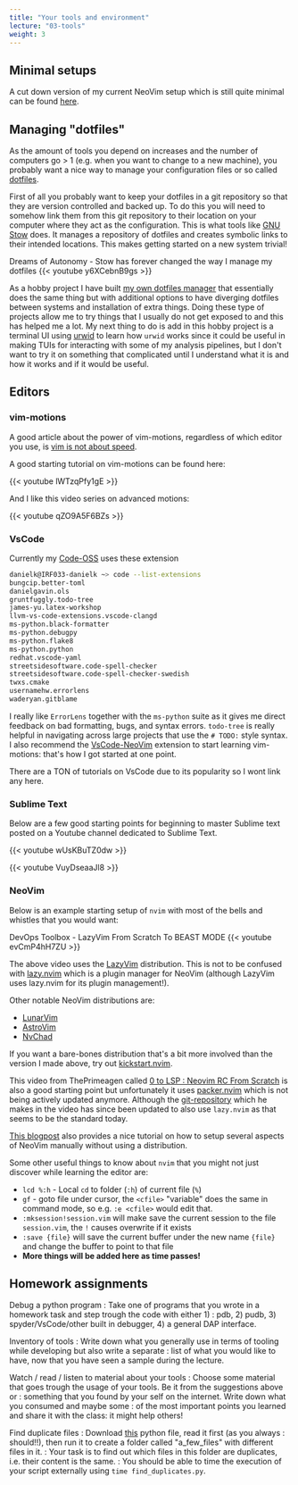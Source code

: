 ```yaml
---
title: "Your tools and environment"
lecture: "03-tools"
weight: 3
---
```


## Minimal setups

A cut down version of my current NeoVim setup which is still quite minimal can be found
[here](https://gitlab.irf.se/danielk/starting-nvim#).

## Managing "dotfiles"

As the amount of tools you depend on increases and the number of computers go > 1 (e.g. when you
want to change to a new machine), you probably want a nice way to manage your configuration files or
so called [dotfiles](https://wiki.archlinux.org/title/Dotfiles). 

First of all you probably want to keep your dotfiles in a git repository so that they are version
controlled and backed up. To do this you will need to somehow link them from this git repository to
their location on your computer where they act as the configuration. This is what tools like [GNU
Stow](https://www.gnu.org/software/stow/manual/stow.html) does. It manages a repository of dotfiles
and creates symbolic links to their intended locations. This makes getting started on a new system
trivial!

Dreams of Autonomy - Stow has forever changed the way I manage my dotfiles
{{< youtube y6XCebnB9gs >}}

As a hobby project I have built [my own dotfiles
manager](https://github.com/danielk333/dotfiles-installer) that essentially does the same thing but
with additional options to have diverging dotfiles between systems and installation of extra things.
Doing these type of projects allow me to try things that I usually do not get exposed to and this
has helped me a lot. My next thing to do is add in this hobby project is a terminal UI using
[urwid](https://urwid.org/) to learn how `urwid` works since it could be useful in making TUIs for
interacting with some of my analysis pipelines, but I don't want to try it on something that
complicated until I understand what it is and how it works and if it would be useful.

## Editors

### vim-motions

A good article about the power of vim-motions, regardless of which editor you use, is 
[vim is not about speed](https://levelup.gitconnected.com/vim-is-not-about-speed-88968ae4283c).

A good starting tutorial on vim-motions can be found here:

{{< youtube lWTzqPfy1gE >}}

And I like this video series on advanced motions:

{{< youtube qZO9A5F6BZs >}}

### VsCode

Currently my [Code-OSS](https://github.com/microsoft/vscode) uses these extension

```bash
danielk@IRF033-danielk ~> code --list-extensions
bungcip.better-toml
danielgavin.ols
gruntfuggly.todo-tree
james-yu.latex-workshop
llvm-vs-code-extensions.vscode-clangd
ms-python.black-formatter
ms-python.debugpy
ms-python.flake8
ms-python.python
redhat.vscode-yaml
streetsidesoftware.code-spell-checker
streetsidesoftware.code-spell-checker-swedish
twxs.cmake
usernamehw.errorlens
waderyan.gitblame
```

I really like `ErrorLens` together with the `ms-python` suite as it gives me direct feedback on bad
formatting, bugs, and syntax errors. `todo-tree` is really helpful in navigating across large
projects that use the `# TODO:` style syntax. I also recommend the
[VsCode-NeoVim](https://open-vsx.org/extension/asvetliakov/vscode-neovim) extension to start
learning vim-motions: that's how I got started at one point.

There are a TON of tutorials on VsCode due to its popularity so I wont link any here.

### Sublime Text

Below are a few good starting points for beginning to master Sublime text posted on a Youtube
channel dedicated to Sublime Text.

{{< youtube wUsKBuTZ0dw >}}

{{< youtube VuyDseaaJl8 >}}

### NeoVim

Below is an example starting setup of `nvim` with most of the bells and whistles that you would want:

DevOps Toolbox - LazyVim From Scratch To BEAST MODE
{{< youtube evCmP4hH7ZU >}}

The above video uses the [LazyVim](https://www.lazyvim.org/) distribution. This is not to be
confused with [lazy.nvim](https://github.com/folke/lazy.nvim) which is a plugin manager for NeoVim
(although LazyVim uses lazy.nvim for its plugin management!).

Other notable NeoVim distributions are:

- [LunarVim](https://www.lunarvim.org/)
- [AstroVim](https://astronvim.com/)
- [NvChad](https://nvchad.com/)

If you want a bare-bones distribution that's a bit more involved than the version I made above, try
out [kickstart.nvim](https://github.com/nvim-lua/kickstart.nvim).

This video from ThePrimeagen called [0 to LSP : Neovim RC From
Scratch](https://www.youtube.com/watch?v=w7i4amO_zaE) is also a good starting point but
unfortunately it uses [packer.nvim](https://github.com/wbthomason/packer.nvim) which is not being
actively updated anymore. Although the [git-repository](https://github.com/wbthomason/packer.nvim)
which he makes in the video has since been updated to also use `lazy.nvim` as that seems to be the
standard today.

[This blogpost](https://www.josean.com/posts/neovim-linting-and-formatting) also provides a nice
tutorial on how to setup several aspects of NeoVim manually without using a distribution.

Some other useful things to know about `nvim` that you might not just discover while learning the editor are:

- `lcd %:h` - Local `cd` to folder (`:h`) of current file (`%`)
- `gf` - goto file under cursor, the `<cfile>` "variable" does the same in command mode, so e.g. `:e <cfile>` would edit that.
- `:mksession!session.vim` will make save the current session to the file `session.vim`, the `!` causes overwrite if it exists
- `:save {file}` will save the current buffer under the new name `{file}` and change the buffer to point to that file
- **More things will be added here as time passes!**


## Homework assignments

Debug a python program
: Take one of programs that you wrote in a homework task and step trough the code with either 1)
: pdb, 2) pudb, 3) spyder/VsCode/other built in debugger, 4) a general DAP interface.

Inventory of tools
: Write down what you generally use in terms of tooling while developing but also write a separate
: list of what you would like to have, now that you have seen a sample during the lecture.

Watch / read / listen to material about your tools
: Choose some material that goes trough the usage of your tools. Be it from the suggestions above or
: something that you found by your self on the internet. Write down what you consumed and maybe some
: of the most important points you learned and share it with the class: it might help others!

Find duplicate files
: Download [this](code/python-scripts/create_files.py) python file, read it first (as you always
: should!!), then run it to create a folder called "a_few_files" with different files in it.
: Your task is to find out which files in this folder are duplicates, i.e. their content is the same.
: You should be able to time the execution of your script externally using `time find_duplicates.py`. 
